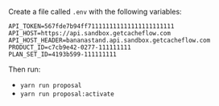 

Create a file called `.env` with the following variables:

```
API_TOKEN=567fde7b94ff711111111111111111111111
API_HOST=https://api.sandbox.getcacheflow.com
API_HOST_HEADER=bananastand.api.sandbox.getcacheflow.com
PRODUCT_ID=c7cb9e42-0277-111111111
PLAN_SET_ID=4193b599-111111111
```

Then run:
* `yarn run proposal`
* `yarn run proposal:activate`
